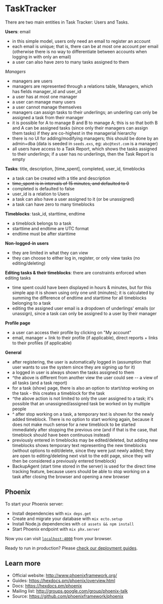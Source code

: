 # TaskTracker
There are two main entities in Task Tracker: Users and Tasks.

**Users**: email
- in this simple model, users only need an email to register an account
- each email is unique; that is, there can be at most one account per email 
(otherwise there is no way to differentiate between accounts when logging in with only an email)
- a user can also have zero to many tasks assigned to them

*Managers*
- managers are users
- managers are represented through a relations table, Managers, which has fields manager_id and user_id
- a user has at most one manager
- a user can manage many users
- a user cannot manage themselves
- managers can assign tasks to their underlings; an underling can only be assigned a task from their manager
- it is possible for A to manage B and B to manage A; this is so that both B and A can be assigned tasks (since only their managers can assign them tasks) if they are co-highest in the managerial hierarchy
- there is no UI for adding/modifying managers; this should be done by an admin+dba (data is seeded in `seeds.exs`, eg: `abc@test.com` is a manager)
- all users have access to a Task Report, which shows the tasks assigned to their underlings; if a user has no underlings, then the Task Report is empty

**Tasks**: title, description, [time_spent], completed, user_id, timeblocks
- a task can be created with a title and description
- ~~time_spent is in intervals of 15 minutes, and defaulted to 0~~
- completed is defaulted to false
- user_id is a relation to Users
- a task can also have a user assigned to it (or be unassigned)
- a task can have zero to many timeblocks

**Timeblocks**: task_id, starttime, endtime
- a timeblock belongs to a task
- starttime and endtime are UTC format
- endtime must be after starttime

**Non-logged-in users**
- they are limited in what they can view
- they can choose to either log in, register, or only view tasks (no editing/deleting)

**Editing tasks & their timeblocks**: there are constraints enforced when editing tasks
- time spent could have been displayed in hours & minutes, but for this simple app it is
shown using only one unit (minutes); it is calculated by summing the difference of endtime and starttime for all timeblocks belonging to a task
- editing the assigned user email is a dropdown of underlings' emails (or unassign), since a task can only be assigned to a user by their manager

**Profile page**
- a user can access their profile by clicking on "My account"
- email, manager + link to their profile (if applicable), direct reports + links to their profiles (if applicable)

**General**
- after registering, the user is automatically logged in (assumption that user wants to use the
system since they are signing up for it)
- a logged in user is always shown the tasks assigned to them
- ^the above is different from another view the user could see -- a view of all tasks (and a task report)
- for a task (show) page, there is also an option to start/stop working on the task - this creates a timeblock for the task
- ^the above action is not limited to only the user assigned to a task; it's possible that an unassigned/assigned task be worked on by multiple people
- ^ after stop working on a task, a temporary text is shown for the newly added timeblock. There is no option to start working again, because it does not make much sense for a new timeblock to be started immediately after stopping the previous one (and if that is the case, that timeblock should have been continuous instead)
- previously entered in timeblocks may be edited/deleted, but adding new timeblocks shows temporary text representing the new timeblocks (without options to edit/delete, since they were just newly added; they are open to editing/deleting next visit to the edit page, since they will then be considered a previously entered timeblock)
- BackupAgent (start time stored in the server) is used for the direct time tracking feature, because users should be able to stop working on a task after closing the browser and opening a new browser


## Phoenix

To start your Phoenix server:

  * Install dependencies with `mix deps.get`
  * Create and migrate your database with `mix ecto.setup`
  * Install Node.js dependencies with `cd assets && npm install`
  * Start Phoenix endpoint with `mix phx.server`

Now you can visit [`localhost:4000`](http://localhost:4000) from your browser.

Ready to run in production? Please [check our deployment guides](https://hexdocs.pm/phoenix/deployment.html).

## Learn more

  * Official website: http://www.phoenixframework.org/
  * Guides: https://hexdocs.pm/phoenix/overview.html
  * Docs: https://hexdocs.pm/phoenix
  * Mailing list: http://groups.google.com/group/phoenix-talk
  * Source: https://github.com/phoenixframework/phoenix
